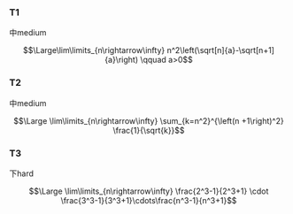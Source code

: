 ### T1

中medium

$$\Large\lim\limits_{n\rightarrow\infty} n^2\left(\sqrt[n]{a}-\sqrt[n+1]{a}\right) \qquad a>0$$

### T2

中medium

$$\Large \lim\limits_{n\rightarrow\infty} \sum_{k=n^2}^{\left(n +1\right)^2} \frac{1}{\sqrt{k}}$$

### T3

下hard

$$\Large \lim\limits_{n\rightarrow\infty} \frac{2^3-1}{2^3+1} \cdot \frac{3^3-1}{3^3+1}\cdots\frac{n^3-1}{n^3+1}$$
